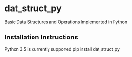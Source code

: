 # dat_struct_py
Basic Data Structures and Operations Implemented in Python
## Installation Instructions 
Python 3.5 is currently supported 
pip install dat_struct_py


